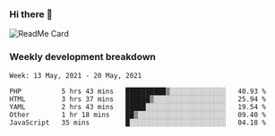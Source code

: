 ### Hi there 👋

<!--
**itzcy/itzcy** is a ✨ _special_ ✨ repository because its `README.md` (this file) appears on your GitHub profile.

Here are some ideas to get you started:

- 🔭 I’m currently working on ...
- 🌱 I’m currently learning ...
- 👯 I’m looking to collaborate on ...
- 🤔 I’m looking for help with ...
- 💬 Ask me about ...
- 📫 How to reach me: ...
- 😄 Pronouns: ...
- ⚡ Fun fact: ...
-->
![ReadMe Card](https://github-readme-stats.vercel.app/api?username=itzcy&show_icons=true&title_color=2d3198&icon_color=797cb8&text_color=24292e&bg_color=f6f8fa)

### Weekly development breakdown
<!--START_SECTION:waka-->
```text
Week: 13 May, 2021 - 20 May, 2021

PHP          5 hrs 43 mins   ██████████▒░░░░░░░░░░░░░░   40.93 % 
HTML         3 hrs 37 mins   ██████▒░░░░░░░░░░░░░░░░░░   25.94 % 
YAML         2 hrs 43 mins   █████░░░░░░░░░░░░░░░░░░░░   19.54 % 
Other        1 hr 18 mins    ██▒░░░░░░░░░░░░░░░░░░░░░░   09.40 % 
JavaScript   35 mins         █░░░░░░░░░░░░░░░░░░░░░░░░   04.18 % 
```
<!--END_SECTION:waka-->
